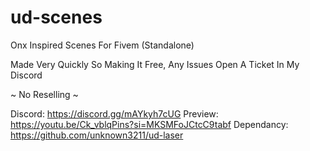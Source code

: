 # ud-scenes

 Onx Inspired Scenes For Fivem (Standalone)

 Made Very Quickly So Making It Free, Any Issues Open A Ticket In My Discord

 ~ No Reselling ~

 Discord: https://discord.gg/mAYkyh7cUG 
 Preview: https://youtu.be/Ck_vblqPins?si=MKSMFoJCtcC9tabf
 Dependancy: https://github.com/unknown3211/ud-laser
